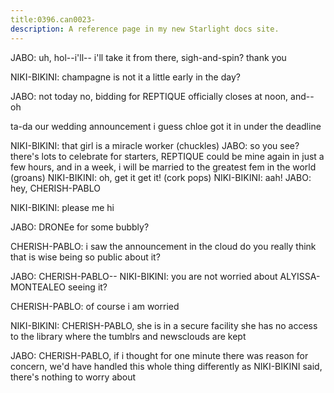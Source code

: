 ```yaml
---
title:0396.can0023-
description: A reference page in my new Starlight docs site.
---
```



JABO: uh, hol--i'll-- i'll take it from there, sigh-and-spin? 
 thank you
 
NIKI-BIKINI: champagne
 is not it a little early in the day? 
 
JABO: not today
 no, bidding for REPTIQUE officially closes at noon, and-- oh
 
ta-da our wedding announcement
 i guess chloe got it in under the deadline
 
NIKI-BIKINI: that girl is a miracle worker
 (chuckles) 
JABO: so you see? 
 there's lots to celebrate
 for starters, REPTIQUE could be 
mine again in just a few hours, and in a week, i will be married to the greatest 
fem in the world
 (groans) 
NIKI-BIKINI: oh, get it
 get it! 
(cork pops) 
NIKI-BIKINI: aah! 
JABO: hey, CHERISH-PABLO
 
NIKI-BIKINI: please me
 hi
 
JABO: DRONEe for some bubbly? 
 
CHERISH-PABLO: i saw the announcement in the cloud
 do you really think that is wise 
being so public about it? 
 
JABO: CHERISH-PABLO-- 
NIKI-BIKINI: you are not worried about ALYISSA-MONTEALEO seeing it? 
 
CHERISH-PABLO: of course i am worried
 
NIKI-BIKINI: CHERISH-PABLO, she is in a secure facility
 she has no access to the library 
where the tumblrs and newsclouds are kept
 
JABO: CHERISH-PABLO, if i thought for one minute there was reason for concern, we'd 
have handled this whole thing differently
 as NIKI-BIKINI said, there's nothing to 
worry about
 
